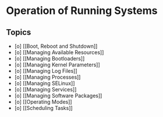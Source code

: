 # Operation of Running Systems

## Topics

- [o] [[Boot, Reboot and Shutdown]]
- [o] [[Managing Available Resources]]
- [o] [[Managing Bootloaders]]
- [o] [[Managing Kernel Parameters]]
- [o] [[Managing Log Files]]
- [o] [[Managing Processes]]
- [o] [[Managing SELinux]]
- [o] [[Managing Services]]
- [o] [[Managing Software Packages]]
- [o] [[Operating Modes]]
- [o] [[Scheduling Tasks]]
